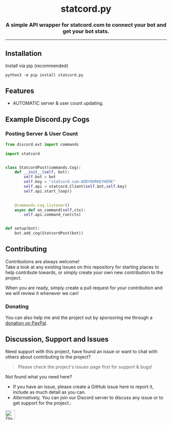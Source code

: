 <!-- Source: https://github.com/MattIPv4/template/blob/master/README.md -->

<!-- Title -->
<h1 align="center" id="statcordpy">
    statcord.py
</h1>

<!-- Tag line --> 
<h3 align="center">A simple API wrapper for statcord.com  to connect your bot and get your bot stats.</h3>



----

<!-- Content -->
## Installation

Install via pip (recommended)

```Shell
python3 -m pip install statcord.py
```

## Features

* AUTOMATIC server & user count updating.

## Example Discord.py Cogs

### Posting Server & User Count

```Python
from discord.ext import commands

import statcord


class StatcordPost(commands.Cog):
    def __init__(self, bot):
        self.bot = bot
        self.key = "statcord.com-ADDYOURKEYHERE"
        self.api = statcord.Client(self.bot,self.key)
        self.api.start_loop()
        

    @commands.Cog.listener()
    async def on_command(self,ctx):
        self.api.command_run(ctx)


def setup(bot):
    bot.add_cog(StatcordPost(bot))

```

## Contributing

Contributions are always welcome!\
Take a look at any existing issues on this repository for starting places to help contribute towards, or simply create your own new contribution to the project.

When you are ready, simply create a pull request for your contribution and we will review it whenever we can!

### Donating

You can also help me and the project out by sponsoring me through a [donation on PayPal](http://paypal.me/deltafloof).


<!-- Discussion & Support -->
## Discussion, Support and Issues

Need support with this project, have found an issue or want to chat with others about contributing to the project?
> Please check the project's issues page first for support & bugs!

Not found what you need here?

* If you have an issue, please create a GitHub issue here to report it, include as much detail as you can.
* _Alternatively,_ You can join our Discord server to discuss any issue or to get support for the project.:

<a href="http://statcord.com/discord" target="_blank">
    <img src="https://discordapp.com/api/guilds/608711879858192479/embed.png" alt="Discord" height="30">
</a>
